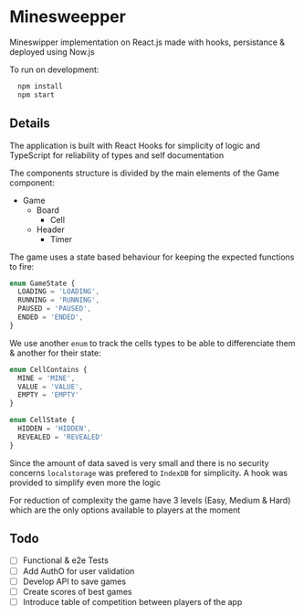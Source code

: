 # Minesweepper

Mineswipper implementation on React.js made with hooks, persistance & deployed using Now.js

To run on development:
```bash
  npm install
  npm start
```
## Details

The application is built with React Hooks for simplicity of logic and TypeScript 
for reliability of types and self documentation

The components structure is divided by the main elements of the Game component:
- Game
  - Board
    - Cell
  - Header
    - Timer

The game uses a state based behaviour for keeping the expected functions 
to fire:

```TypeScript
enum GameState {
  LOADING = 'LOADING',
  RUNNING = 'RUNNING',
  PAUSED = 'PAUSED',
  ENDED = 'ENDED',
}
```

We use another `enum` to track the cells types to be able to differenciate
them & another for their state:

```TypeScript
enum CellContains {
  MINE = 'MINE',
  VALUE = 'VALUE',
  EMPTY = 'EMPTY'
}

enum CellState {
  HIDDEN = 'HIDDEN',
  REVEALED = 'REVEALED'
}
```

Since the amount of data saved is very small and there is no security concerns
`localstorage` was prefered to `IndexDB` for simplicity. A hook was provided 
to simplify even more the logic

For reduction of complexity the game have 3 levels (Easy, Medium & Hard) which
are the only options available to players at the moment

## Todo
- [ ] Functional & e2e Tests
- [ ] Add AuthO for user validation
- [ ] Develop API to save games
- [ ] Create scores of best games
- [ ] Introduce table of competition between players of the app